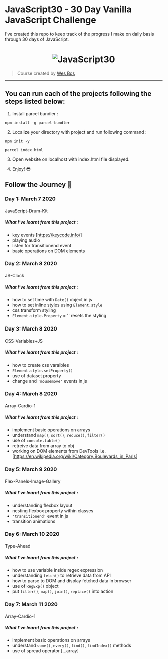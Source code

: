 # JavaScript30 - 30 Day Vanilla JavaScript Challenge

I've created this repo to keep track of the progress I make on daily basis through 30 days of JavaScript.  

<h1 align="center">
  <img src="https://javascript30.com/images/JS3-social-share.png" style="max-width:100%" alt="JavaScript30" />
</h1>

> Course created by [Wes Bos](https://github.com/wesbos)

---

## You can run each of the projects following the steps listed below:  

1. Install parcel bundler :

`npm install -g parcel-bundler`

2. Localize your directory with project and run following command :

`npm init -y`

`parcel index.html`

3. Open website on localhost with index.html file displayed. 

5. Enjoy! :sunglasses:


## Follow the Journey :rocket:

### Day 1: March 7 2020 
####
JavaScript-Drum-Kit

##### What I've learnt from this project : 

- key events [https://keycode.info/]
- playing audio 
- listen for transitionend event
- basic operations on DOM elements

### Day 2: March 8 2020 
####
JS-Clock

##### What I've learnt from this project : 

- how to set time with `Date()` object in js
- how to set inline styles using `Element.style`
- css transform styling 
- `Element.style.Property` = '' resets the styling

### Day 3: March 8 2020 
####
CSS-Variables+JS

##### What I've learnt from this project : 

- how to create css varaibles
- `Element.style.setProperty()`
- use of dataset property
- change and `'mousemove'` events in js

### Day 4: March 8 2020 
####
Array-Cardio-1

##### What I've learnt from this project : 

- implement basic operations on arrays
- understand `map()`, `sort()`, `reduce()`, `filter()`
- use of `console.table()`
- retreive data from array to obj
- working on DOM elements from DevTools i.e. [https://en.wikipedia.org/wiki/Category:Boulevards_in_Paris]


### Day 5: March 9 2020 
####
Flex-Panels-Image-Gallery

##### What I've learnt from this project : 

- understanding flexbox layout
- nesting flexbox property within classes
- `'transitionend'` event in js
- transition animations

### Day 6: March 10 2020 
####
Type-Ahead

##### What I've learnt from this project : 

- how to use variable inside regex expression
- understanding `fetch()` to retrieve data from API
- how to parse to DOM and display fetched data in browser
- use of `RegExp()` object 
- put `filter()`, `map()`, `join()`, `replace()` into action

### Day 7: March 11 2020 
####
Array-Cardio-1

##### What I've learnt from this project : 

- implement basic operations on arrays
- understand `some()`, `every()`, `find()`, `findIndex()` methods
- use of spread operator [...array]

